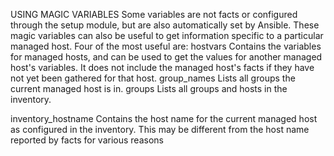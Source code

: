 USING MAGIC VARIABLES
Some variables are not facts or configured through the setup module, but are also automatically
set by Ansible. These magic variables can also be useful to get information specific to a particular
managed host.
Four of the most useful are:
hostvars
Contains the variables for managed hosts, and can be used to get the values for another
managed host's variables. It does not include the managed host's facts if they have not yet
been gathered for that host.
group_names
Lists all groups the current managed host is in.
groups
Lists all groups and hosts in the inventory.

inventory_hostname
Contains the host name for the current managed host as configured in the inventory. This may
be different from the host name reported by facts for various reasons

